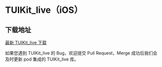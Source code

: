 # TUIKit_live（iOS）

## 下载地址

[最新 TUIKit_live 下载](https://imsdk-1252463788.cos.ap-guangzhou.myqcloud.com/5.1.14/TIM_SDK_TUIKIT_LIVE_iOS_latest_framework.zip)

如果您遇到 TUIKit_live 的 Bug，欢迎提交  Pull Request，Merge 成功后我们会及时更新 pod 集成的 TUIKit_live 库。
